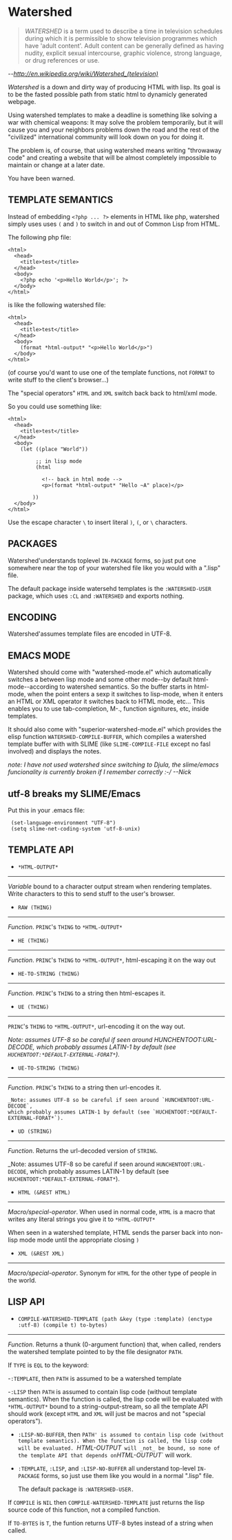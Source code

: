 # Watershed

> _WATERSHED_ is a term used to describe a time in television schedules during which
>  it is permissible to show television programmes which have 'adult content'. Adult
>  content can be generally defined as having nudity, explicit sexual intercourse,
>  graphic violence, strong language, or drug references or use.
 
   _--http://en.wikipedia.org/wiki/Watershed_(television)_
 
 _Watershed_ is a down and dirty way of producing HTML with lisp. Its goal is to
 be the fasted possible path from static html to dynamicly generated webpage.
 
Using watershed templates to make a deadline is something like solving a war with
chemical weapons: It may solve the problem temporarily, but it will cause you and
your neighbors problems down the road and the rest of the "civilized" international
community will look down on you for doing it.

The problem is, of course, that using watershed means writing "throwaway code" and
creating a website that will be almost completely impossible to maintain or change
at a later date.
 
You have been warned.
 
## TEMPLATE SEMANTICS
 
Instead of embedding `<?php ... ?>` elements in HTML like php, watershed simply uses
uses `(` and `)` to switch in and out of Common Lisp from HTML.
 
The following php file:
 
    <html>
      <head>
        <title>test</title>
      </head>
      <body>
        <?php echo '<p>Hello World</p>'; ?>
      </body>
    </html>
 
is like the following watershed file:
 
    <html>
      <head>
        <title>test</title>
      </head>
      <body>
        (format *html-output* "<p>Hello World</p>")
      </body>
    </html>
 
(of course you'd want to use one of the template functions, not `FORMAT` to write
stuff to the client's browser...)
 
 
The "special operators" `HTML` and `XML` switch back back to html/xml mode.
 
So you could use something like:
 
    <html>
      <head>
        <title>test</title>
      </head>
      <body>
        (let ((place "World"))
    
             ;; in lisp mode
             (html
    
    	       <!-- back in html mode -->
    	       <p>(format *html-output* "Hello ~A" place)</p>
    
    	    ))
      </body>
    </html>
 
Use the escape character `\` to insert literal `)`, `(`, or `\` characters.
 
## PACKAGES
 
Watershed'understands toplevel `IN-PACKAGE` forms, so just put one somewhere near the
top of your watershed file like you would with a ".lisp" file.
 
The default package inside watersehd templates is the `:WATERSHED-USER` package,
which uses `:CL` and `:WATERSHED` and exports nothing.
 
## ENCODING
 
Watershed'assumes template files are encoded in UTF-8.
 
## EMACS MODE
 
Watershed should come with "watershed-mode.el" which automatically switches a
between lisp mode and some other mode--by default html-mode--according to watershed
semantics. So the buffer starts in html-mode, when the point enters a sexp it
switches to lisp-mode, when it enters an HTML or XML operator it switches back to
HTML mode, etc... This enables you to use tab-completion, M-., function signitures,
etc, inside templates.
 
It should also come with "superior-watershed-mode.el" which provides the elisp
function `WATERSHED-COMPILE-BUFFER`, which compiles a watershed template buffer with
with SLIME (like `SLIME-COMPILE-FILE` except no fasl involved) and displays the notes.

_note: I have not used watershed since switching to Djula, the slime/emacs
funcionality is currently broken if I remember correctly :-/ --Nick_
 
## utf-8 breaks my SLIME/Emacs
 
Put  this in your .emacs file:

     (set-language-environment "UTF-8") 
     (setq slime-net-coding-system 'utf-8-unix) 
 
##  TEMPLATE API
 
* `*HTML-OUTPUT*`

- - -
 
  _Variable_ bound to a character output stream when rendering templates.
  Write characters to this to send stuff to the user's browser.
 
* `RAW (THING)`

- - -
 
  _Function_. `PRINC`'s `THING` to `*HTML-OUTPUT*`
 
* `HE (THING)`

- - -
 
  _Function_. `PRINC`'s `THING` to `*HTML-OUTPUT*`, html-escaping it on the way out
 
* `HE-TO-STRING (THING)`

- - -
 
  _Function_. `PRINC`'s `THING` to a string then html-escapes it.
 
*  `UE (THING)`

- - -
 
  `PRINC`'s `THING` to `*HTML-OUTPUT*`, url-encoding it on the way out.
 
   _Note: assumes UTF-8 so be careful if seen around HUNCHENTOOT:URL-DECODE, 
   which probably assumes LATIN-1 by default (see `HUCHENTOOT:*DEFAULT-EXTERNAL-FORAT*`)._
 
* `UE-TO-STRING (THING)`

- - -
 
   _Function_. `PRINC`'s `THING` to a string then url-encodes it.
 
    _Note: assumes UTF-8 so be careful if seen around `HUNCHENTOOT:URL-DECODE`, 
    which probably assumes LATIN-1 by default (see `HUCHENTOOT:*DEFAULT-EXTERNAL-FORAT*`).
 
* `UD (STRING)`

- - -
 
   _Function_. Returns the url-decoded version of `STRING`.
 
   _Note: assumes UTF-8 so be careful if seen around `HUNCHENTOOT:URL-DECODE`, which
   probably assumes LATIN-1 by default (see `HUCHENTOOT:*DEFAULT-EXTERNAL-FORAT*`).
  
* `HTML (&REST HTML)`

- - -

   _Macro/special-operator_. When used in normal code, `HTML` is a macro that writes
   any literal strings you give it to `*HTML-OUTPUT*`
 
   When seen in a watershed template, HTML sends the parser back into non-lisp mode
   mode until the appropriate closing `)`
 
*  `XML (&REST XML)`

- - -

   _Macro/special-operator_. Synonym for `HTML` for the other type of people in the
    world.
 
##  LISP API
  
* `COMPILE-WATERSHED-TEMPLATE (path &key (type :template) (enctype :utf-8) (compile t) to-bytes)`

- - -
 
  _Function_. Returns a thunk (0-argument function) that, when called, renders the
  watershed template pointed to by the file designator `PATH`.
 
  If `TYPE` is `EQL` to the keyword:
 
  -`:TEMPLATE`, then `PATH` is assumed to be a watershed template
 
  -`:LISP` then `PATH` is assumed to contain lisp code (without template semantics).
    When the function is called, the lisp code will be evaluated with `*HTML-OUTPUT*`
    bound to a string-output-stream, so all the template API should work (except `HTML`
    and `XML` will just be macros and not "special operators").
 
  - `:LISP-NO-BUFFER`, then `PATH' is assumed to contain lisp code (without template
    semantics). When the function is called, the lisp code will be evaluated.
    `*HTML-OUTPUT*`  will _not_ be bound, so none of the template API that depends
     on `*HTML-OUTPUT*` will work.
 
  - `:TEMPLATE`, `:LISP`, and `:LISP-NO-BUFFER` all understand top-level `IN-PACKAGE`
    forms, so just use them like you would in a normal ".lisp" file.
 
    The default package is `:WATERSHED-USER.`
 
   If `COMPILE` is `NIL` then `COMPILE-WATERSHED-TEMPLATE` just returns the lisp
   source code of this function, not a compiled function.
 
   If `TO-BYTES` is `T`, the funtion returns UTF-8 bytes instead of a string when
   called.
